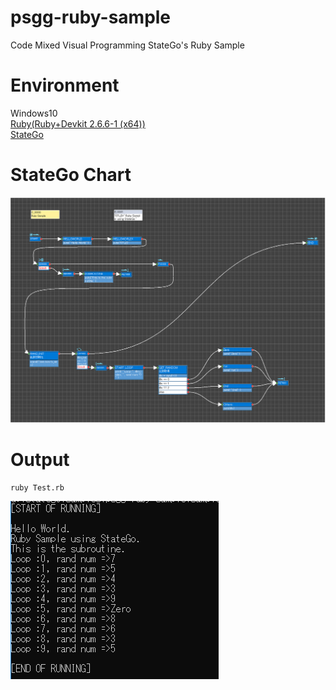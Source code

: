 # psgg-ruby-sample
Code Mixed Visual Programming StateGo's Ruby Sample

# Environment
Windows10  
[Ruby(Ruby+Devkit 2.6.6-1 (x64))](https://rubyinstaller.org/downloads/)  
[StateGo](https://statego.programanic.com/)  
  
# StateGo Chart
![](https://github.com/NNNIC/psgg-ruby-sample/raw/master/wiki/psgg.png)

# Output
```
ruby Test.rb
```
![](https://github.com/NNNIC/psgg-ruby-sample/raw/master/wiki/exec.png)

